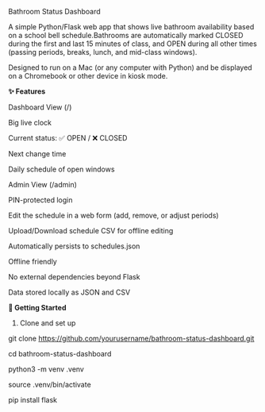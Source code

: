 Bathroom Status Dashboard

A simple Python/Flask web app that shows live bathroom availability based on a school bell schedule.Bathrooms are automatically marked CLOSED during the first and last 15 minutes of class, and OPEN during all other times (passing periods, breaks, lunch, and mid-class windows).

Designed to run on a Mac (or any computer with Python) and be displayed on a Chromebook or other device in kiosk mode.

**✨ Features**

Dashboard View (/)

Big live clock

Current status: ✅ OPEN / ❌ CLOSED

Next change time

Daily schedule of open windows

Admin View (/admin)

PIN-protected login

Edit the schedule in a web form (add, remove, or adjust periods)

Upload/Download schedule CSV for offline editing

Automatically persists to schedules.json

Offline friendly

No external dependencies beyond Flask

Data stored locally as JSON and CSV


**🚀 Getting Started**
1. Clone and set up

git clone https://github.com/yourusername/bathroom-status-dashboard.git

cd bathroom-status-dashboard

python3 -m venv .venv

source .venv/bin/activate

pip install flask
